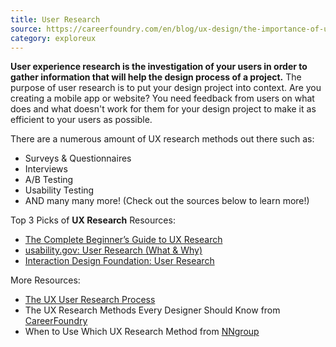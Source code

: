 ```yaml
---
title: User Research
source: https://careerfoundry.com/en/blog/ux-design/the-importance-of-user-research-and-how-to-do-it/
category: exploreux
---
```

**User experience research is the investigation of your users in order to gather information that will help the design process of a project.** The purpose of user research is to put your design project into context. Are you creating a mobile app or website? You need feedback from users on what does and what doesn't work for them for your design project to make it as efficient to your users as possible.

There are a numerous amount of UX research methods out there such as:
- Surveys & Questionnaires
- Interviews
- A/B Testing  
- Usability Testing
- AND many many more! (Check out the sources below to learn more!) 

Top 3 Picks of **UX Research** Resources:
- [The Complete Beginner’s Guide to UX Research](https://www.uxbooth.com/articles/complete-beginners-guide-to-design-research/)
- [usability.gov: User Research (What & Why)](https://www.usability.gov/what-and-why/user-research.html)
- [Interaction Design Foundation: User Research](https://www.interaction-design.org/literature/topics/user-research)

More Resources:
- [The UX User Research Process](https://www.youtube.com/watch?v=A2DdLAxvBiU)
- The UX Research Methods Every Designer Should Know from [CareerFoundry](https://www.youtube.com/watch?v=gGZGDnTY454)
- When to Use Which UX Research Method from [NNgroup](https://www.youtube.com/watch?v=OtUWbsvCujM)
